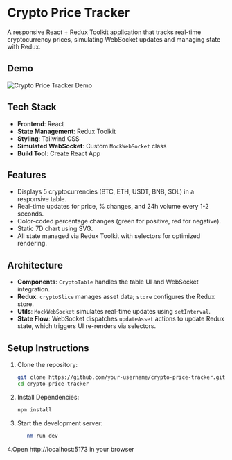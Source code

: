 # Crypto Price Tracker

A responsive React + Redux Toolkit application that tracks real-time cryptocurrency prices, simulating WebSocket updates and managing state with Redux.

## Demo
![Crypto Price Tracker Demo](demo.gif)

## Tech Stack
- **Frontend**: React
- **State Management**: Redux Toolkit
- **Styling**: Tailwind CSS
- **Simulated WebSocket**: Custom `MockWebSocket` class
- **Build Tool**: Create React App

## Features
- Displays 5 cryptocurrencies (BTC, ETH, USDT, BNB, SOL) in a responsive table.
- Real-time updates for price, % changes, and 24h volume every 1-2 seconds.
- Color-coded percentage changes (green for positive, red for negative).
- Static 7D chart using SVG.
- All state managed via Redux Toolkit with selectors for optimized rendering.

## Architecture
- **Components**: `CryptoTable` handles the table UI and WebSocket integration.
- **Redux**: `cryptoSlice` manages asset data; `store` configures the Redux store.
- **Utils**: `MockWebSocket` simulates real-time updates using `setInterval`.
- **State Flow**: WebSocket dispatches `updateAsset` actions to update Redux state, which triggers UI re-renders via selectors.

## Setup Instructions
1. Clone the repository:
   ```bash
   git clone https://github.com/your-username/crypto-price-tracker.git
   cd crypto-price-tracker

2. Install Dependencies:
   ```bash
   npm install

3. Start the development server:
    ```bash
       nm run dev

4.Open http://localhost:5173 in your browser   
